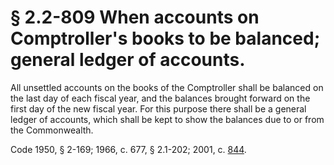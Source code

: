 # § 2.2-809 When accounts on Comptroller's books to be balanced; general ledger of accounts.

<p>All unsettled accounts on the books of the Comptroller shall be balanced on the last day of each fiscal year, and the balances brought forward on the first day of the new fiscal year. For this purpose there shall be a general ledger of accounts, which shall be kept to show the balances due to or from the Commonwealth.</p><p>Code 1950, § 2-169; 1966, c. 677, § 2.1-202; 2001, c. <a href='http://lis.virginia.gov/cgi-bin/legp604.exe?011+ful+CHAP0844'>844</a>.</p>